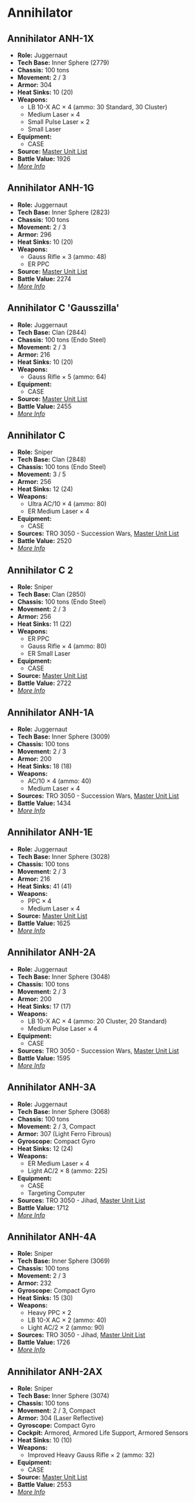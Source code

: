 # Annihilator
## Annihilator ANH-1X
- **Role:** Juggernaut
- **Tech Base:** Inner Sphere (2779)
- **Chassis:** 100 tons
- **Movement:** 2 / 3
- **Armor:** 304
- **Heat Sinks:** 10 (20)
- **Weapons:**
  - LB 10-X AC × 4 (ammo: 30 Standard, 30 Cluster)
  - Medium Laser × 4
  - Small Pulse Laser × 2
  - Small Laser
- **Equipment:**
  - CASE
- **Source:** [Master Unit List](http://masterunitlist.info/Unit/Details/38/annihilator-anh-1x)
- **Battle Value:** 1926
- [*More Info*](annihilator/annihilator_anh-1x.md)

## Annihilator ANH-1G
- **Role:** Juggernaut
- **Tech Base:** Inner Sphere (2823)
- **Chassis:** 100 tons
- **Movement:** 2 / 3
- **Armor:** 296
- **Heat Sinks:** 10 (20)
- **Weapons:**
  - Gauss Rifle × 3 (ammo: 48)
  - ER PPC
- **Source:** [Master Unit List](http://masterunitlist.info/Unit/Details/37/annihilator-anh-1g)
- **Battle Value:** 2274
- [*More Info*](annihilator/annihilator_anh-1g.md)

## Annihilator C 'Gausszilla'
- **Role:** Juggernaut
- **Tech Base:** Clan (2844)
- **Chassis:** 100 tons (Endo Steel)
- **Movement:** 2 / 3
- **Armor:** 216
- **Heat Sinks:** 10 (20)
- **Weapons:**
  - Gauss Rifle × 5 (ammo: 64)
- **Equipment:**
  - CASE
- **Source:** [Master Unit List](http://masterunitlist.info/Unit/Details/44/annihilator-c-gausszilla)
- **Battle Value:** 2455
- [*More Info*](annihilator/annihilator_c_'gausszilla'.md)

## Annihilator C
- **Role:** Sniper
- **Tech Base:** Clan (2848)
- **Chassis:** 100 tons (Endo Steel)
- **Movement:** 3 / 5
- **Armor:** 256
- **Heat Sinks:** 12 (24)
- **Weapons:**
  - Ultra AC/10 × 4 (ammo: 80)
  - ER Medium Laser × 4
- **Equipment:**
  - CASE
- **Sources:** TRO 3050 - Succession Wars, [Master Unit List](http://masterunitlist.info/Unit/Details/43/annihilator-c)
- **Battle Value:** 2520
- [*More Info*](annihilator/annihilator_c.md)

## Annihilator C 2
- **Role:** Sniper
- **Tech Base:** Clan (2850)
- **Chassis:** 100 tons (Endo Steel)
- **Movement:** 2 / 3
- **Armor:** 256
- **Heat Sinks:** 11 (22)
- **Weapons:**
  - ER PPC
  - Gauss Rifle × 4 (ammo: 80)
  - ER Small Laser
- **Equipment:**
  - CASE
- **Source:** [Master Unit List](http://masterunitlist.info/Unit/Details/45/annihilator-c-2)
- **Battle Value:** 2722
- [*More Info*](annihilator/annihilator_c_2.md)

## Annihilator ANH-1A
- **Role:** Juggernaut
- **Tech Base:** Inner Sphere (3009)
- **Chassis:** 100 tons
- **Movement:** 2 / 3
- **Armor:** 200
- **Heat Sinks:** 18 (18)
- **Weapons:**
  - AC/10 × 4 (ammo: 40)
  - Medium Laser × 4
- **Sources:** TRO 3050 - Succession Wars, [Master Unit List](http://masterunitlist.info/Unit/Details/3700/annihilator-anh-1a)
- **Battle Value:** 1434
- [*More Info*](annihilator/annihilator_anh-1a.md)

## Annihilator ANH-1E
- **Role:** Juggernaut
- **Tech Base:** Inner Sphere (3028)
- **Chassis:** 100 tons
- **Movement:** 2 / 3
- **Armor:** 216
- **Heat Sinks:** 41 (41)
- **Weapons:**
  - PPC × 4
  - Medium Laser × 4
- **Source:** [Master Unit List](http://masterunitlist.info/Unit/Details/36/annihilator-anh-1e)
- **Battle Value:** 1625
- [*More Info*](annihilator/annihilator_anh-1e.md)

## Annihilator ANH-2A
- **Role:** Juggernaut
- **Tech Base:** Inner Sphere (3048)
- **Chassis:** 100 tons
- **Movement:** 2 / 3
- **Armor:** 200
- **Heat Sinks:** 17 (17)
- **Weapons:**
  - LB 10-X AC × 4 (ammo: 20 Cluster, 20 Standard)
  - Medium Pulse Laser × 4
- **Equipment:**
  - CASE
- **Sources:** TRO 3050 - Succession Wars, [Master Unit List](http://masterunitlist.info/Unit/Details/39/annihilator-anh-2a)
- **Battle Value:** 1595
- [*More Info*](annihilator/annihilator_anh-2a.md)

## Annihilator ANH-3A
- **Role:** Juggernaut
- **Tech Base:** Inner Sphere (3068)
- **Chassis:** 100 tons
- **Movement:** 2 / 3, Compact
- **Armor:** 307 (Light Ferro Fibrous)
- **Gyroscope:** Compact Gyro
- **Heat Sinks:** 12 (24)
- **Weapons:**
  - ER Medium Laser × 4
  - Light AC/2 × 8 (ammo: 225)
- **Equipment:**
  - CASE
  - Targeting Computer
- **Sources:** TRO 3050 - Jihad, [Master Unit List](http://masterunitlist.info/Unit/Details/41/annihilator-anh-3a)
- **Battle Value:** 1712
- [*More Info*](annihilator/annihilator_anh-3a.md)

## Annihilator ANH-4A
- **Role:** Sniper
- **Tech Base:** Inner Sphere (3069)
- **Chassis:** 100 tons
- **Movement:** 2 / 3
- **Armor:** 232
- **Gyroscope:** Compact Gyro
- **Heat Sinks:** 15 (30)
- **Weapons:**
  - Heavy PPC × 2
  - LB 10-X AC × 2 (ammo: 40)
  - Light AC/2 × 2 (ammo: 90)
- **Sources:** TRO 3050 - Jihad, [Master Unit List](http://masterunitlist.info/Unit/Details/42/annihilator-anh-4a)
- **Battle Value:** 1726
- [*More Info*](annihilator/annihilator_anh-4a.md)

## Annihilator ANH-2AX
- **Role:** Sniper
- **Tech Base:** Inner Sphere (3074)
- **Chassis:** 100 tons
- **Movement:** 2 / 3, Compact
- **Armor:** 304 (Laser Reflective)
- **Gyroscope:** Compact Gyro
- **Cockpit:** Armored, Armored Life Support, Armored Sensors
- **Heat Sinks:** 10 (10)
- **Weapons:**
  - Improved Heavy Gauss Rifle × 2 (ammo: 32)
- **Equipment:**
  - CASE
- **Source:** [Master Unit List](http://masterunitlist.info/Unit/Details/40/annihilator-anh-2ax)
- **Battle Value:** 2553
- [*More Info*](annihilator/annihilator_anh-2ax.md)

